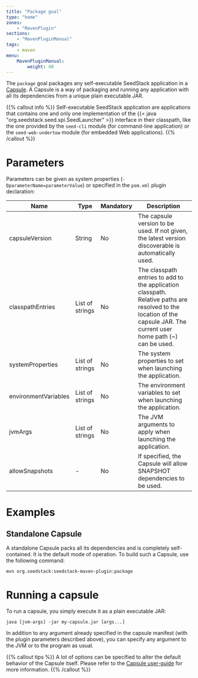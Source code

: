 ```yaml
---
title: "Package goal"
type: "home"
zones:
    - "MavenPlugin"
sections:
    - "MavenPluginManual"
tags:
    - maven
menu:
    MavenPluginManual:
        weight: 40
---
```


The `package` goal packages any self-executable SeedStack application in a [Capsule](http://www.capsule.io/).
A Capsule is a way of packaging and running any application with all its dependencies from a unique plain executable JAR.<!--more-->

{{% callout info %}}
Self-executable SeedStack application are applications that contains one and only one implementation of the {{< java "org.seedstack.seed.spi.SeedLauncher" >}}
interface in their classpath, like the one provided by the `seed-cli` module (for command-line application) or the `seed-web-undertow`
module (for embedded Web applications).
{{% /callout %}}

# Parameters

Parameters can be given as system properties (`-DparameterName=parameterValue`) or specified in the `pom.xml` plugin declaration:

<table class="table table-striped table-bordered table-condensed">
    <thead>
    <tr>
        <th>Name</th>
        <th>Type</th>
        <th>Mandatory</th>
        <th>Description</th>
    </tr>
    </thead>
    <tbody>
    <tr>
        <td>capsuleVersion</td>
        <td>String</td>
        <td>No</td>
        <td>The capsule version to be used. If not given, the latest version discoverable is automatically used.</td>
    </tr>
    <tr>
        <td>classpathEntries</td>
        <td>List of strings</td>
        <td>No</td>
        <td>The classpath entries to add to the application classpath. Relative paths are resolved to the location of the capsule JAR. The current user home path (~) can be used.</td>
    </tr>
    <tr>
        <td>systemProperties</td>
        <td>List of strings</td>
        <td>No</td>
        <td>The system properties to set when launching the application.</td>
    </tr>
    <tr>
        <td>environmentVariables</td>
        <td>List of strings</td>
        <td>No</td>
        <td>The environment variables to set when launching the application.</td>
    </tr>
    <tr>
        <td>jvmArgs</td>
        <td>List of strings</td>
        <td>No</td>
        <td>The JVM arguments to apply when launching the application.</td>
    </tr>
    <tr>
        <td>allowSnapshots</td>
        <td>-</td>
        <td>No</td>
        <td>If specified, the Capsule will allow SNAPSHOT dependencies to be used.</td>
    </tr>
    </tbody>
</table>

# Examples

## Standalone Capsule

A standalone Capsule packs all its dependencies and is completely self-contained. It is the default mode of operation. To
build such a Capsule, use the following command:

    mvn org.seedstack:seedstack-maven-plugin:package

# Running a capsule

To run a capsule, you simply execute it as a plain executable JAR:

    java [jvm-args] -jar my-capsule.jar [args...]

In addition to any argument already specified in the capsule manifest (with the plugin parameters described above), you can specify any argument to the JVM or to the program as usual.

{{% callout tips %}}
A lot of options can be specified to alter the default behavior of the Capsule itself. Please refer to the [Capsule user-guide](http://www.capsule.io/user-guide/)
for more information.
{{% /callout %}}
